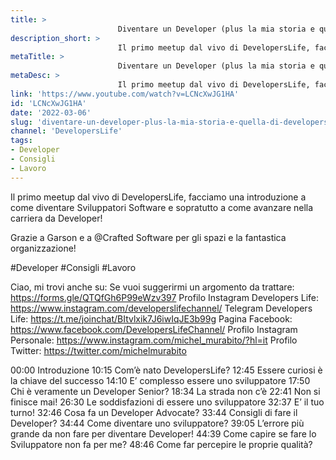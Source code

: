 ```yaml
---
title: > 
                        Diventare un Developer (plus la mia storia e quella di DevelopersLife) - Il Primo Meetup
description_short: > 
                        Il primo meetup dal vivo di DevelopersLife, facciamo una introduzione a come diventare Sviluppatori Software e sopratutto a ...
metaTitle: > 
                        Diventare un Developer (plus la mia storia e quella di DevelopersLife) - Il Primo Meetup
metaDesc: > 
                        Il primo meetup dal vivo di DevelopersLife, facciamo una introduzione a come diventare Sviluppatori Software e sopratutto a ...
link: 'https://www.youtube.com/watch?v=LCNcXwJG1HA'
id: 'LCNcXwJG1HA'
date: '2022-03-06'
slug: 'diventare-un-developer-plus-la-mia-storia-e-quella-di-developerslife-il-primo-meetup'
channel: 'DevelopersLife'
tags: 
- Developer
- Consigli
- Lavoro
---
```

Il primo meetup dal vivo di DevelopersLife, facciamo una introduzione a come diventare Sviluppatori Software e sopratutto a come avanzare nella carriera da Developer!

Grazie a Garson e a @Crafted Software per gli spazi e la fantastica organizzazione!

#Developer #Consigli #Lavoro

Ciao, mi trovi anche su:
Se vuoi suggerirmi un argomento da trattare: https://forms.gle/QTQfGh6P99eWzv397
Profilo Instagram Developers Life: https://www.instagram.com/developerslifechannel/
Telegram Developers Life: https://t.me/joinchat/BItvlxik7J6iwIqJE3b99g
Pagina Facebook: https://www.facebook.com/DevelopersLifeChannel/
Profilo Instagram Personale: https://www.instagram.com/michel_murabito/?hl=it
Profilo Twitter: https://twitter.com/michelmurabito​

00:00 Introduzione
10:15 Com’è nato DevelopersLife?
12:45 Essere curiosi è la chiave del successo
14:10 E’ complesso essere uno sviluppatore
17:50 Chi è veramente un Developer Senior?
18:34 La strada non c’è
22:41 Non si finisce mai!
26:30 Le soddisfazioni di essere uno sviluppatore
32:37 E’ il tuo turno!
32:46 Cosa fa un Developer Advocate?
33:44 Consigli di fare il Developer? 
34:44 Come diventare uno sviluppatore?
39:05 L’errore più grande da non fare per diventare Developer!
44:39 Come capire se fare lo Sviluppatore non fa per me?
48:46 Come far percepire le proprie qualità?